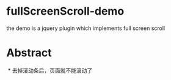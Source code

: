 # fullScreenScroll-demo
the demo is a jquery plugin which implements full screen scroll
# Abstract 
  * 去掉滚动条后，页面就不能滚动了


